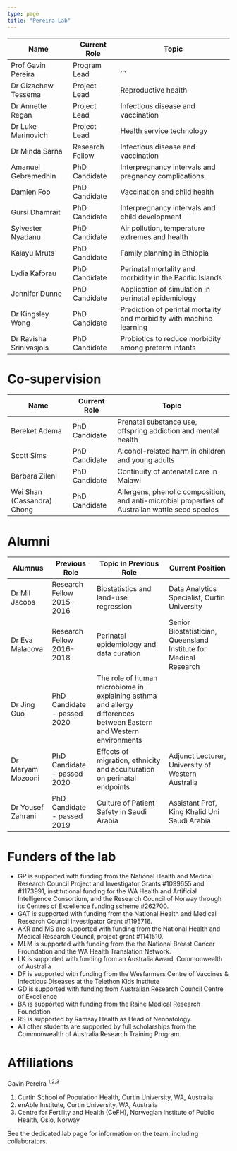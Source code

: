```yaml
---
type: page
title: "Pereira Lab"
---
```


| Name | Current Role | Topic |
| --------------- | --------------- | --------------- |
| Prof Gavin Pereira | Program Lead | ... |
| Dr Gizachew Tessema | Project Lead | Reproductive health|
| Dr Annette Regan | Project Lead  | Infectious disease and vaccination|
| Dr Luke Marinovich | Project Lead  | Health service technology |
| Dr Minda Sarna| Research Fellow  | Infectious disease and vaccination |
| Amanuel Gebremedhin | PhD Candidate  | Interpregnancy intervals and pregnancy complications |
| Damien Foo | PhD Candidate  | Vaccination and child health |
| Gursi Dhamrait | PhD Candidate  | Interpregnancy intervals and child development |
| Sylvester Nyadanu | PhD Candidate  | Air pollution, temperature extremes and health |
| Kalayu Mruts | PhD Candidate  | Family planning in Ethiopia |
| Lydia Kaforau | PhD Candidate  | Perinatal mortality and morbidity in the Pacific Islands |
| Jennifer Dunne | PhD Candidate  | Application of simulation in perinatal epidemiology |
| Dr Kingsley Wong | PhD Candidate  | Prediction of perintal mortality and morbidity with machine learning |
| Dr Ravisha Srinivasjois | PhD Candidate | Probiotics to reduce morbidity among preterm infants |

# Co-supervision

| Name | Current Role | Topic |
| --------------- | --------------- | --------------- |
| Bereket Adema | PhD Candidate  | Prenatal substance use, offspring addiction and mental health |
| Scott Sims| PhD Candidate  | Alcohol-related harm in children and young adults |
| Barbara Zileni | PhD Candidate | Continuity of antenatal care in Malawi |
| Wei Shan (Cassandra) Chong | PhD Candidate | Allergens, phenolic composition, and anti-microbial properties of Australian wattle seed species |

# Alumni

| Alumnus | Previous Role| Topic in Previous Role | Current Position |
| --------------- | --------------- | --------------- | --------------- |
| Dr Mil Jacobs | Research Fellow 2015-2016 | Biostatistics and land-use regression | Data Analytics Specialist, Curtin University |
| Dr Eva Malacova | Research Fellow 2016-2018 | Perinatal epidemiology and data curation | Senior Biostatistician, Queensland Institute for Medical Research |
| Dr Jing Guo | PhD Candidate - passed 2020 | The role of human microbiome in explaining asthma and allergy differences between Eastern and Western environments |  |
| Dr Maryam Mozooni| PhD Candidate - passed 2020 | Effects of migration, ethnicity and acculturation on perinatal endpoints | Adjunct Lecturer, University of Western Australia |
| Dr Yousef Zahrani	| PhD Candidate - passed 2019 | Culture of Patient Safety in Saudi Arabia | Assistant Prof, King Khalid Uni Saudi Arabia |

# Funders of the lab

* GP is supported with funding from the National Health and Medical Research Council Project and Investigator Grants #1099655 and #1173991, institutional funding for the WA Health and Artificial Intelligence Consortium, and the Research Council of Norway through its Centres of Excellence funding scheme #262700. 
* GAT is supported with funding from the National Health and Medical Research Council Investigator Grant #1195716.
* AKR and MS are supported with funding from the National Health and Medical Research Council, project grant #1141510.
* MLM is supported with funding from the the National Breast Cancer Froundation and the WA Health Translation Network.
* LK is supported with funding from an Australia Award, Commonwealth of Australia
* DF is supported with funding from the Wesfarmers Centre of Vaccines & Infectious Diseases at the Telethon Kids Institute
* GD is supported with funding from Australian Research Council Centre of Excellence 
* BA is supported with funding from the Raine Medical Research Foundation
* RS is supported by Ramsay Health as Head of Neonatology. 
* All other students are supported by full scholarships from the Commonwealth of Australia Research Training Program. 

# Affiliations
Gavin Pereira <sup>1,2,3</sup> 
1. Curtin School of Population Health, Curtin University, WA, Australia 
2. enAble Institute, Curtin University, WA, Australia 
3. Centre for Fertility and Health (CeFH), Norwegian Institute of Public Health, Oslo, Norway

See the dedicated lab page for information on the team, including collaborators.
